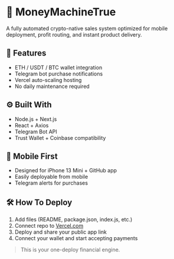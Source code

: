 # 💸 MoneyMachineTrue

A fully automated crypto-native sales system optimized for mobile deployment, profit routing, and instant product delivery.

## 🚀 Features
- ETH / USDT / BTC wallet integration
- Telegram bot purchase notifications
- Vercel auto-scaling hosting
- No daily maintenance required

## ⚙️ Built With
- Node.js + Next.js
- React + Axios
- Telegram Bot API
- Trust Wallet + Coinbase compatibility

## 📲 Mobile First
- Designed for iPhone 13 Mini + GitHub app
- Easily deployable from mobile
- Telegram alerts for purchases

## 🛠️ How To Deploy
1. Add files (README, package.json, index.js, etc.)
2. Connect repo to [Vercel.com](https://vercel.com)
3. Deploy and share your public app link
4. Connect your wallet and start accepting payments

> This is your one-deploy financial engine.
